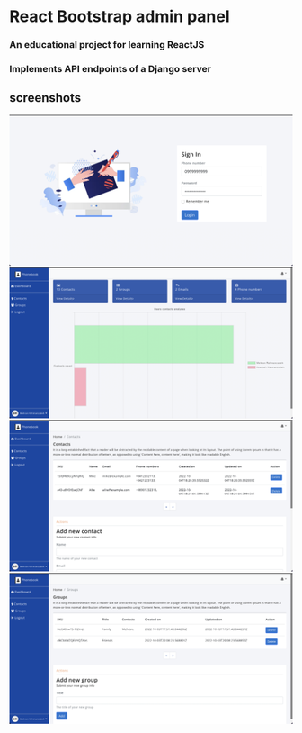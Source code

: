 # React Bootstrap admin panel

### An educational project for learning ReactJS
### Implements API endpoints of a Django server

## screenshots

![Login page](/screenshots/login.png)
![Dashboard page](/screenshots/dashboard.png)
![Contacts page](/screenshots/contacts.png)
![Groups page](/screenshots/groups.png)